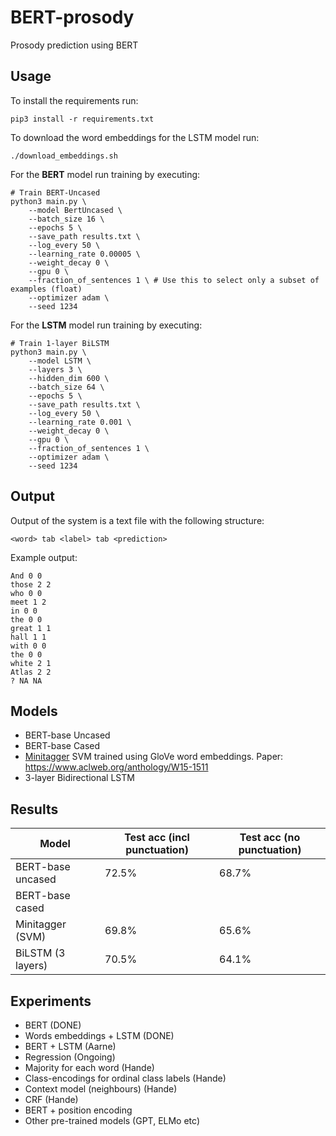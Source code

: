 # BERT-prosody
Prosody prediction using BERT

## Usage

To install the requirements run:

```console
pip3 install -r requirements.txt
```

To download the word embeddings for the LSTM model run:
```console
./download_embeddings.sh
```

For the **BERT** model run training by executing:

```console
# Train BERT-Uncased
python3 main.py \
    --model BertUncased \
    --batch_size 16 \
    --epochs 5 \
    --save_path results.txt \
    --log_every 50 \
    --learning_rate 0.00005 \
    --weight_decay 0 \
    --gpu 0 \
    --fraction_of_sentences 1 \ # Use this to select only a subset of examples (float)
    --optimizer adam \
    --seed 1234
```

For the **LSTM** model run training by executing:
```console
# Train 1-layer BiLSTM
python3 main.py \
    --model LSTM \
    --layers 3 \
    --hidden_dim 600 \
    --batch_size 64 \
    --epochs 5 \
    --save_path results.txt \
    --log_every 50 \
    --learning_rate 0.001 \
    --weight_decay 0 \
    --gpu 0 \
    --fraction_of_sentences 1 \
    --optimizer adam \
    --seed 1234
```


## Output

Output of the system is a text file with the following structure:

```
<word> tab <label> tab <prediction>
```

Example output:
```
And 0 0
those 2 2
who 0 0
meet 1 2
in 0 0
the 0 0
great 1 1
hall 1 1
with 0 0
the 0 0
white 2 1
Atlas 2 2
? NA NA
```

## Models

* BERT-base Uncased
* BERT-base Cased
* [Minitagger](https://github.com/karlstratos/minitagger) SVM trained using GloVe word embeddings. Paper: https://www.aclweb.org/anthology/W15-1511
* 3-layer Bidirectional LSTM

## Results


| Model             | Test acc (incl punctuation) |Test acc (no punctuation) |
| ---               |  ---                        | ---                      |
| BERT-base uncased | 72.5%                       | 68.7%                    |
| BERT-base cased   |                             |                          |
| Minitagger (SVM)  | 69.8%                       | 65.6%                    |
| BiLSTM (3 layers) | 70.5%                       | 64.1%                    |



## Experiments

* BERT (DONE)
* Words embeddings + LSTM (DONE)
* BERT + LSTM (Aarne)
* Regression (Ongoing)
* Majority for each word (Hande)
* Class-encodings for ordinal class labels (Hande)
* Context model (neighbours) (Hande)
* CRF (Hande)
* BERT + position encoding
* Other pre-trained models (GPT, ELMo etc)

